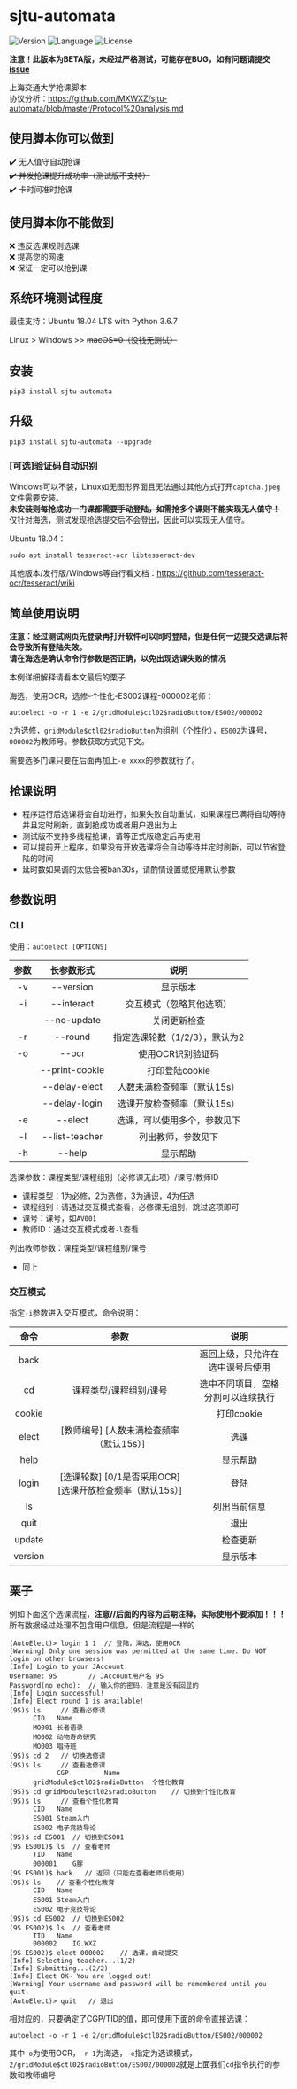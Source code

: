 # sjtu-automata
![Version](https://img.shields.io/badge/Version-0.1.4-blue.svg) ![Language](https://img.shields.io/badge/Language-Python3-red.svg) ![License](https://img.shields.io/badge/License-GPL--3.0-yellow.svg)

**注意！此版本为BETA版，未经过严格测试，可能存在BUG，如有问题请提交[issue](https://github.com/MXWXZ/AutoElect/issues)**

上海交通大学抢课脚本\
协议分析：<https://github.com/MXWXZ/sjtu-automata/blob/master/Protocol%20analysis.md>

## 使用脚本你可以做到
:heavy_check_mark: 无人值守自动抢课\
~~:heavy_check_mark: 并发抢课提升成功率（测试版不支持）~~\
:heavy_check_mark: 卡时间准时抢课

## 使用脚本你不能做到
:x: 违反选课规则选课\
:x: 提高您的网速\
:x: 保证一定可以抢到课

## 系统环境测试程度
最佳支持：Ubuntu 18.04 LTS with Python 3.6.7

Linux > Windows >> ~~macOS=0（没钱无测试）~~

## 安装
    
    pip3 install sjtu-automata

## 升级

    pip3 install sjtu-automata --upgrade

### [可选]验证码自动识别
Windows可以不装，Linux如无图形界面且无法通过其他方式打开`captcha.jpeg`文件需要安装。\
~~**未安装则每抢成功一门课都需要手动登陆，如需抢多个课则不能实现无人值守！**~~\
仅针对海选，测试发现抢选提交后不会登出，因此可以实现无人值守。

Ubuntu 18.04：

    sudo apt install tesseract-ocr libtesseract-dev

其他版本/发行版/Windows等自行看文档：https://github.com/tesseract-ocr/tesseract/wiki
    
## 简单使用说明
**注意：经过测试网页先登录再打开软件可以同时登陆，但是任何一边提交选课后将会导致所有登陆失效。**\
**请在海选是确认命令行参数是否正确，以免出现选课失败的情况**

本例详细解释请看本文最后的栗子

海选，使用OCR，选修-个性化-ES002课程-000002老师：

    autoelect -o -r 1 -e 2/gridModule$ctl02$radioButton/ES002/000002

`2`为选修，`gridModule$ctl02$radioButton`为组别（个性化），`ES002`为课号，`000002`为教师号。参数获取方式见下文。

需要选多门课只要在后面再加上`-e xxxx`的参数就行了。

## 抢课说明
- 程序运行后选课将会自动进行，如果失败自动重试，如果课程已满将自动等待并且定时刷新，直到抢成功或者用户退出为止
- 测试版不支持多线程抢课，请等正式版稳定后再使用
- 可以提前开上程序，如果没有开放选课将会自动等待并定时刷新，可以节省登陆的时间
- 延时数如果调的太低会被ban30s，请酌情设置或使用默认参数

## 参数说明
### CLI
使用：`autoelect [OPTIONS]`

|参数|长参数形式|说明|
|:--:|:--:|:--:|
|-v|--version|显示版本|
|-i|--interact|交互模式（忽略其他选项）|
||--no-update|关闭更新检查|
|-r|--round|指定选课轮数（1/2/3），默认为2|
|-o|--ocr|使用OCR识别验证码|
||--print-cookie|打印登陆cookie|
||--delay-elect|人数未满检查频率（默认15s）|
||--delay-login|选课开放检查频率（默认15s）|
|-e|--elect|选课，可以使用多个，参数见下|
|-l|--list-teacher|列出教师，参数见下|
|-h|--help|显示帮助|

选课参数：课程类型/课程组别（必修课无此项）/课号/教师ID
- 课程类型：1为必修，2为选修，3为通识，4为任选
- 课程组别：请通过交互模式查看，必修课无组别，跳过这项即可
- 课号：课号，如`AV001`
- 教师ID：通过交互模式或者`-l`查看

列出教师参数：课程类型/课程组别/课号
- 同上

### 交互模式
指定`-i`参数进入交互模式，命令说明：

|命令|参数|说明|
|:--:|:--:|:--:|
|back||返回上级，只允许在选中课号后使用|
|cd|课程类型/课程组别/课号|选中不同项目，空格分割可以连续执行|
|cookie||打印cookie|
|elect|[教师编号] [人数未满检查频率（默认15s）]|选课|
|help||显示帮助|
|login|[选课轮数] [0/1是否采用OCR] [选课开放检查频率（默认15s）]|登陆|
|ls||列出当前信息|
|quit||退出|
|update||检查更新|
|version||显示版本|

## 栗子

例如下面这个选课流程，**注意//后面的内容为后期注释，实际使用不要添加！！！**\
所有数据经过处理不包含用户信息，但是流程是一样的

```
(AutoElect)> login 1 1  // 登陆，海选，使用OCR
[Warning] Only one session was permitted at the same time. Do NOT login on other browsers!
[Info] Login to your JAccount:
Username: 9S        // JAccount用户名 9S
Password(no echo):  // 输入你的密码，注意是没有回显的
[Info] Login successful!
[Info] Elect round 1 is available!
(9S)$ ls     // 查看必修课
      CID	Name
      MO001	长者语录
      MO002	动物寿命研究
      MO003	唱诗班
(9S)$ cd 2   // 切换选修课
(9S)$ ls     // 查看选修课
      		CGP			Name
      gridModule$ctl02$radioButton	个性化教育
(9S)$ cd gridModule$ctl02$radioButton    // 切换到个性化教育
(9S)$ ls     // 查看个性化教育
      CID	Name
      ES001	Steam入门
      ES002	电子竞技导论
(9S)$ cd ES001  // 切换到ES001
(9S ES001)$ ls  // 查看老师
      TID	Name
      000001	G胖
(9S ES001)$ back   // 返回（只能在查看老师后使用）     
(9S)$ ls    // 查看个性化教育
      CID	Name
      ES001	Steam入门
      ES002	电子竞技导论
(9S)$ cd ES002  // 切换到ES002
(9S ES002)$ ls  // 查看老师
      TID	Name
      000002	IG.WXZ
(9S ES002)$ elect 000002    // 选课，自动提交
[Info] Selecting teacher...(1/2)
[Info] Submitting...(2/2)
[Info] Elect OK~ You are logged out!
[Warning] Your username and password will be remembered until you quit.
(AutoElect)> quit   // 退出
```

相对应的，只要确定了CGP/TID的值，即可使用下面的命令直接选课：

    autoelect -o -r 1 -e 2/gridModule$ctl02$radioButton/ES002/000002

其中`-o`为使用OCR，`-r 1`为海选，`-e`指定为选课模式，`2/gridModule$ctl02$radioButton/ES002/000002`就是上面我们`cd`指令执行的参数和教师编号
